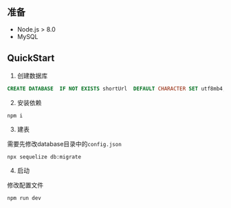 ## 准备
- Node.js > 8.0
- MySQL

## QuickStart

1. 创建数据库
```sql
CREATE DATABASE  IF NOT EXISTS shortUrl  DEFAULT CHARACTER SET utf8mb4;
```

2. 安装依赖
```
npm i
```

3. 建表

需要先修改database目录中的`config.json`
```
npx sequelize db:migrate
```

4. 启动

修改配置文件

```sh
npm run dev
```
